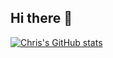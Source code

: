 ## Hi there 👋

[![Chris's GitHub stats](https://github-readme-stats.vercel.app/api?username=chriswmann)](https://github.com/chriswmann/github-readme-stats)

<!--
**chriswmann/chriswmann** is a ✨ _special_ ✨ repository because its `README.md` (this file) appears on your GitHub profile.

Here are some ideas to get you started:

- 🔭 I’m currently working on ...
- 🌱 I’m currently learning ...
- 👯 I’m looking to collaborate on ...
- 🤔 I’m looking for help with ...
- 💬 Ask me about ...
- 📫 How to reach me: ...
- 😄 Pronouns: ...
- ⚡ Fun fact: ...
-->

